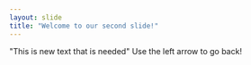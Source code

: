 ```yaml
---
layout: slide
title: "Welcome to our second slide!"
---
```

"This is new text that is needed"
Use the left arrow to go back!
